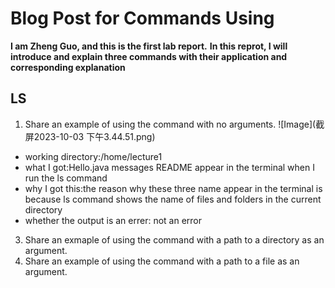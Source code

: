 # Blog Post for Commands Using 
**I am Zheng Guo, and this is the first lab report.**
**In this reprot, I will introduce and explain three commands with their application and corresponding explanation**
## LS
1. Share an example of using the command with no arguments.
 ![Image](截屏2023-10-03 下午3.44.51.png)
* working directory:/home/lecture1
* what I got:Hello.java  messages  README appear in the terminal when I run the ls command
* why I got this:the reason why these three name appear in the terminal is because ls command shows the name of files and folders in the current directory
* whether the output is an errer: not an error
3. Share an exmaple of using the command with a path to a directory as an argument.
4. Share an example of using the command with a path to a file as an argument.
